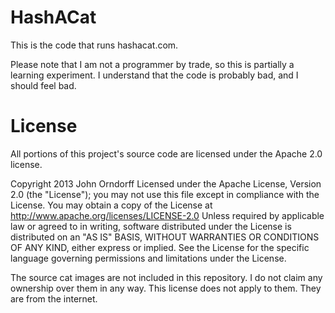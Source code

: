 HashACat
========
This is the code that runs hashacat.com. 

Please note that I am not a programmer by trade, so this is partially a learning
experiment.  I understand that the code is probably bad, and I should feel bad.

License
=======
All portions of this project's source code are licensed under the Apache 2.0 license.

Copyright 2013 John Orndorff
Licensed under the Apache License, Version 2.0 (the "License"); you may not use this file 
except in compliance with the License. You may obtain a copy of the License at
http://www.apache.org/licenses/LICENSE-2.0
Unless required by applicable law or agreed to in writing, software distributed under the 
License is distributed on an "AS IS" BASIS, WITHOUT WARRANTIES OR CONDITIONS OF ANY KIND, 
either express or implied. See the License for the specific language governing permissions 
and limitations under the License.

The source cat images are not included in this repository.  I do not claim any ownership
over them in any way.  This license does not apply to them.  They are from the internet.
